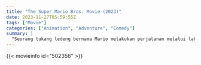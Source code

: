 ```yaml
---
title: "The Super Mario Bros. Movie (2023)"
date: 2023-11-27T05:59:55Z
tags: ["Movie"]
categories: ["Animation", "Adventure", "Comedy"]
summary: |
  "Seorang tukang ledeng bernama Mario melakukan perjalanan melalui labirin bawah tanah bersama saudaranya Luigi, mencoba menyelamatkan seorang putri yang ditangkap."
---
```


<mux-player stream-type="on-demand"
src="https://kp3d-my.sharepoint.com/personal/ryoo_kp3d_onmicrosoft_com/_layouts/15/download.aspx?share=EVmBZqNMGKNMgjgmCACN244B-KLywZSxxKAnmYKwEYgChg" prefer-playback="mse" controls>

</mux-player>


{{< movieinfo id="502356" >}}

<script src="https://cdn.jsdelivr.net/npm/@mux/mux-player"></script>

 <script type="application/ld+json ">
{
"@context": "https://schema.org/",
"@type": "VideoObject",
"name": "The Super Mario Bros. Movie",
"contentUrl": "https://stream.mux.com/xhQDiuRM01cu9ly7rMyjMah4VKd4dc8JDFSUup02OG02bI.m3u8",
"thumbnailUrl": "https://www.themoviedb.org/t/p/original/mVdYP52DjctFBOJmLTK62NKpOLd.jpg?width=314&fit_mode=preserve&time=25",
"uploadDate": "2023-11-27T05:59:55Z",
}

</script>

